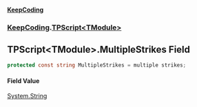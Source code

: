 #### [KeepCoding](index.md 'index')
### [KeepCoding](KeepCoding.md 'KeepCoding').[TPScript&lt;TModule&gt;](KeepCoding_TPScript_TModule_.md 'KeepCoding.TPScript&lt;TModule&gt;')
## TPScript&lt;TModule&gt;.MultipleStrikes Field
```csharp
protected const string MultipleStrikes = multiple strikes;
```
#### Field Value
[System.String](https://docs.microsoft.com/en-us/dotnet/api/System.String 'System.String')
